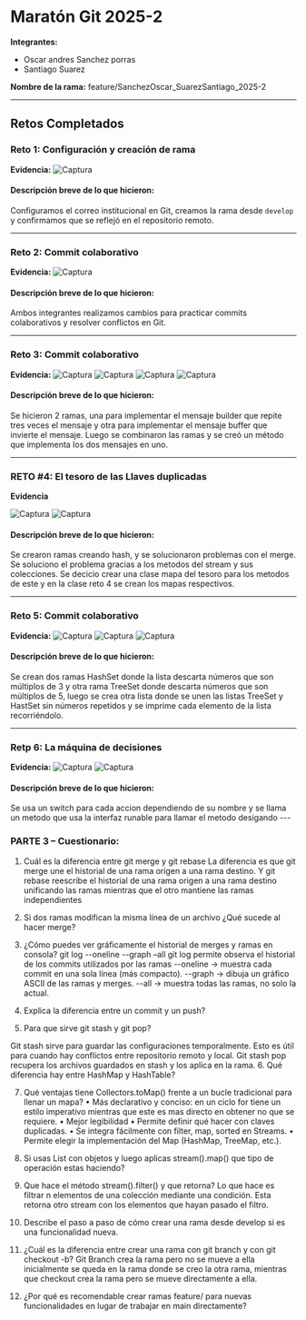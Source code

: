 # Maratón Git 2025-2

**Integrantes:**
- Oscar andres Sanchez porras
- Santiago Suarez

**Nombre de la rama:** feature/SanchezOscar_SuarezSantiago_2025-2

---

## Retos Completados

### Reto 1: Configuración y creación de rama
**Evidencia:**
![Captura](imagenes/reto1.png)

<h4>Descripción breve de lo que hicieron:  
</h4>

Configuramos el correo institucional en Git, creamos la rama desde `develop` y confirmamos que se reflejó en el repositorio remoto.

---

### Reto 2: Commit colaborativo
**Evidencia:**
![Captura](imagenes/reto2.png)

<h4>Descripción breve de lo que hicieron:  
</h4>
Ambos integrantes realizamos cambios para practicar commits colaborativos y resolver conflictos en Git.

---
### Reto 3: Commit colaborativo
**Evidencia:**
![Captura](imagenes/reto3.png)
![Captura](imagenes/reto3CodigoE.png)
![Captura](imagenes/reto3CodigoM.png)
![Captura](imagenes/reto3CodigoR.png)

<h4>Descripción breve de lo que hicieron:  
</h4>
Se hicieron 2 ramas, una para implementar el mensaje builder que repite tres veces el mensaje y otra para implementar el mensaje buffer que invierte el mensaje. Luego se
combinaron las ramas y se creó un método que implementa los dos mensajes en uno.

---
### RETO #4: El tesoro de las Llaves duplicadas
**Evidencia**

![Captura](imagenes/reto4.png)
![Captura](imagenes/reto4_1.png)


<h4>Descripción breve de lo que hicieron:  
</h4>
Se crearon ramas creando hash, y se solucionaron problemas con el merge.
Se soluciono el problema gracias a los metodos del stream y sus colecciones.
Se decicio crear una clase mapa del tesoro para los metodos de este y en la clase reto 4 
se crean los mapas respectivos. 

---
### Reto 5: Commit colaborativo
**Evidencia:**
![Captura](imagenes/reto5Resultado.png)
![Captura](imagenes/reto5Codigo1.png)
![Captura](imagenes/reto5Codigo2.png)

<h4>Descripción breve de lo que hicieron:  
</h4>

Se crean dos ramas HashSet donde la lista descarta números que son múltiplos de 3 y otra rama TreeSet donde descarta números que son múltiplos de 5, luego se crea otra lista donde se unen las listas TreeSet y HastSet sin números repetidos y se imprime cada elemento de la lista recorriéndolo.

---
### Retp 6: La máquina de decisiones

**Evidencia:**
![Captura](imagenes/reto6.png)
![Captura](imagenes/reto6_1.png)

<h4>Descripción breve de lo que hicieron:  
</h4>
Se usa un switch para cada accion dependiendo de su nombre y se llama un metodo que usa la interfaz runable para llamar el metodo desigando
---

### PARTE 3 – Cuestionario:

1.	Cuál es la diferencia entre git merge y git rebase
La diferencia es que git merge une el historial de una rama origen a una rama destino.
Y git rebase reescribe el historial de una rama origen a una rama destino unificando las ramas mientras que el otro mantiene las ramas independientes

2.	Si dos ramas modifican la misma línea de un archivo ¿Qué sucede al hacer merge?

3. ¿Cómo puedes ver gráficamente el historial de merges y ramas en consola?
git log --oneline --graph –all
git log permite observa el historial de los commits utilizados por las ramas
 --oneline → muestra cada commit en una sola línea (más compacto).
 --graph → dibuja un gráfico ASCII de las ramas y merges.
 --all → muestra todas las ramas, no solo la actual.

4. Explica la diferencia entre un commit y un push?

5. Para que sirve git stash y git pop?

Git stash sirve para guardar las configuraciones temporalmente. Esto es útil para cuando hay conflictos entre repositorio remoto y local.
Git stash pop recupera los archivos guardados en stash y los aplica en la rama.
6. Qué diferencia hay entre HashMap y HashTable?

7. Qué ventajas tiene Collectors.toMap() frente a un bucle tradicional para llenar un mapa?
•	Más declarativo y conciso: en un ciclo for tiene un estilo imperativo mientras que este es mas directo en obtener no que se requiere.
•	Mejor legibilidad
•	Permite definir qué hacer con claves duplicadas.
•	Se integra fácilmente con filter, map, sorted en Streams.
•	Permite elegir la implementación del Map (HashMap, TreeMap, etc.).

8. Si usas List con objetos y luego aplicas stream().map() que tipo de operación estas haciendo?

9. Que hace el método stream().filter() y que retorna?
Lo que hace es filtrar n elementos de una colección mediante una condición.
Esta retorna otro stream con los elementos que hayan pasado el filtro.
10. Describe el paso a paso de cómo crear una rama desde develop si es una funcionalidad nueva.

11. ¿Cuál es la diferencia entre crear una rama con git branch y con git checkout -b?
Git Branch crea la rama pero no se mueve a ella inicialmente se queda en la rama donde se creo la otra rama, mientras que checkout crea la rama pero se mueve directamente a ella.

12. ¿Por qué es recomendable crear ramas feature/ para nuevas funcionalidades en lugar de trabajar en main directamente?
